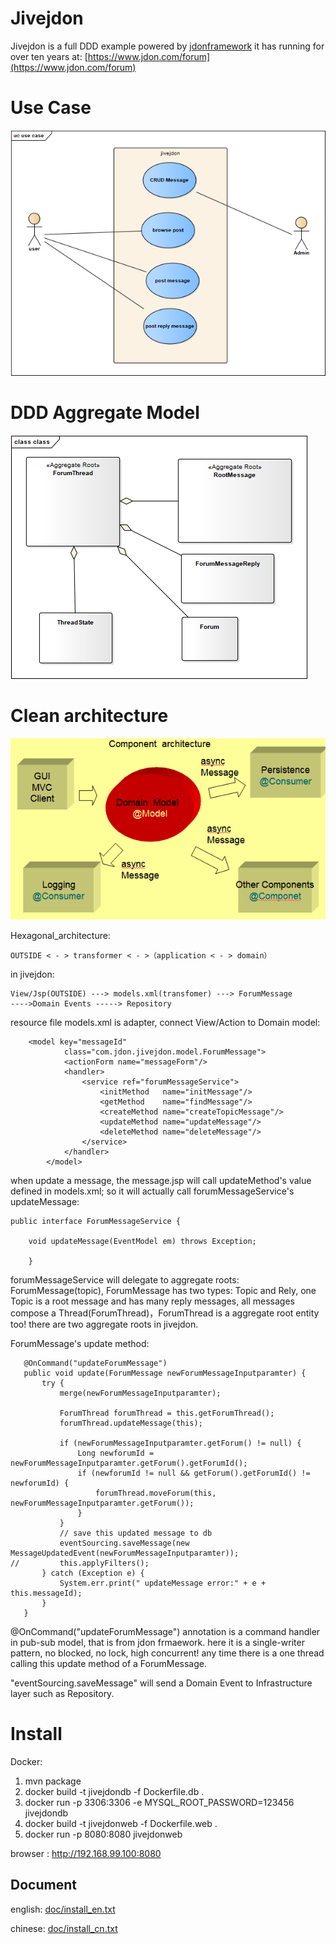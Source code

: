 Jivejdon
=========================================

Jivejdon is a full DDD example powered by [jdonframework](https://github.com/banq/jdonframework) 
 it has 
running  for over ten years
at: [https://www.jdon.com/forum](https://www.jdon.com/forum)

Use Case
==============================
![avatar](./doc/usecase.png)

DDD Aggregate Model
==============================
![avatar](./doc/aggregates.png)


Clean architecture
==============================
![avatar](./doc/clean.png)

Hexagonal_architecture:
``````
OUTSIDE < - > transformer < - >（application < - > domain）
``````

in jivejdon:
``````
View/Jsp(OUTSIDE) ---> models.xml(transfomer) ---> ForumMessage
---->Domain Events -----> Repository
``````

resource file models.xml is adapter, connect View/Action to Domain model:
``````
	<model key="messageId"
			class="com.jdon.jivejdon.model.ForumMessage">
			<actionForm name="messageForm"/>
			<handler>
				<service ref="forumMessageService">
					<initMethod   name="initMessage"/>
					<getMethod    name="findMessage"/>
					<createMethod name="createTopicMessage"/>
					<updateMethod name="updateMessage"/>
					<deleteMethod name="deleteMessage"/>
				</service>
			</handler>
		</model>
``````
when update a message, the message.jsp will call updateMethod's value defined in models.xml;
so it will actually call forumMessageService's updateMessage:

``````
public interface ForumMessageService {

	void updateMessage(EventModel em) throws Exception;
	
	}
``````

forumMessageService will delegate to aggregate roots: ForumMessage(topic), ForumMessage has two
types: Topic and Rely, one Topic is a root message and has many reply messages, all messages 
compose a Thread(ForumThread)，ForumThread is a aggregate root entity too! there are two aggregate
 roots in jivejdon.
 
 ForumMessage's update method:
 
 ``````
 	@OnCommand("updateForumMessage")
 	public void update(ForumMessage newForumMessageInputparamter) {
 		try {
 			merge(newForumMessageInputparamter);
 
 			ForumThread forumThread = this.getForumThread();
 			forumThread.updateMessage(this);
 
 			if (newForumMessageInputparamter.getForum() != null) {
 				Long newforumId = newForumMessageInputparamter.getForum().getForumId();
 				if (newforumId != null && getForum().getForumId() != newforumId) {
 					forumThread.moveForum(this, newForumMessageInputparamter.getForum());
 				}
 			}
 			// save this updated message to db
 			eventSourcing.saveMessage(new MessageUpdatedEvent(newForumMessageInputparamter));
 //			this.applyFilters();
 		} catch (Exception e) {
 			System.err.print(" updateMessage error:" + e + this.messageId);
 		}
 	}

 ``````
 @OnCommand("updateForumMessage") annotation is a command handler in pub-sub model,
 that is  from jdon frmaework. here it is a single-writer pattern, no blocked, no lock,
 high concurrent! any time there is a one thread calling this update method of a ForumMessage.
 
 "eventSourcing.saveMessage" will send a Domain Event to Infrastructure layer such as Repository.
 
 
 

Install
===============================
Docker:
1. mvn package
2. docker build -t jivejdondb -f Dockerfile.db .
3. docker run  -p 3306:3306  -e MYSQL_ROOT_PASSWORD=123456 jivejdondb
4. docker build -t jivejdonweb -f Dockerfile.web .
5. docker run  -p 8080:8080 jivejdonweb

browser : http://192.168.99.100:8080


Document
------------------------------------

english: [doc/install_en.txt](./doc/install_en.txt)

chinese: [doc/install_cn.txt](./doc/install_cn.txt)


